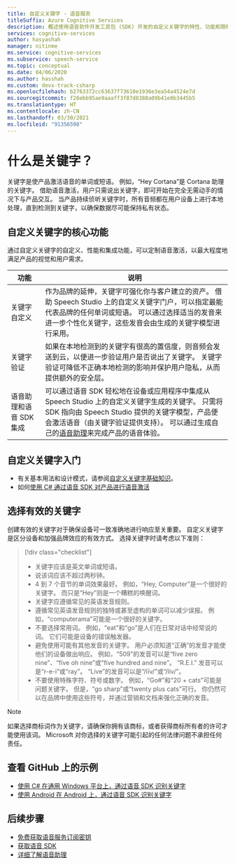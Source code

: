 ```yaml
---
title: 自定义关键字 - 语音服务
titleSuffix: Azure Cognitive Services
description: 概述使用语音软件开发工具包 (SDK) 开发的自定义关键字的特性、功能和限制。
services: cognitive-services
author: hasyashah
manager: nitinme
ms.service: cognitive-services
ms.subservice: speech-service
ms.topic: conceptual
ms.date: 04/06/2020
ms.author: hasshah
ms.custom: devx-track-csharp
ms.openlocfilehash: b2763372cc63637f73610e1936e3ea54a4524e7d
ms.sourcegitcommit: f28ebb95ae9aaaff3f87d8388a09b41e0b3445b5
ms.translationtype: HT
ms.contentlocale: zh-CN
ms.lasthandoff: 03/30/2021
ms.locfileid: "91356598"
---
```

# <a name="what-is-a-keyword"></a>什么是关键字？

关键字是使产品激活语音的单词或短语。 例如，“Hey Cortana”是 Cortana 助理的关键字。 借助语音激活，用户只需说出关键字，即可开始在完全无需动手的情况下与产品交互。 当产品持续侦听关键字时，所有音频都在用户设备上进行本地处理，直到检测到关键字，以确保数据尽可能保持私有状态。

## <a name="core-features-of-custom-keyword"></a>自定义关键字的核心功能

通过自定义关键字的自定义、性能和集成功能，可以定制语音激活，以最大程度地满足产品的视觉和用户需求。

| 功能 | 说明 |
|----------|----------|
| 关键字自定义 | 作为品牌的延伸，关键字可强化你与客户建立的资产。 借助 Speech Studio 上的自定义关键字门户，可以指定最能代表品牌的任何单词或短语。 可以通过选择适当的发音来进一步个性化关键字，这些发音会由生成的关键字模型进行采用。
| 关键字验证 | 如果在本地检测到的关键字有很高的置信度，则音频会发送到云，以便进一步验证用户是否说出了关键字。 关键字验证可降低不正确本地检测的影响并保护用户隐私，从而提供额外的安全层。
| 语音助理和语音 SDK 集成 | 可以通过语音 SDK 轻松地在设备或应用程序中集成从 Speech Studio 上的自定义关键字生成的关键字。 只需将 SDK 指向由 Speech Studio 提供的关键字模型，产品便会激活语音（由关键字验证提供支持）。 可以通过生成自己的[语音助理](voice-assistants.md)来完成产品的语音体验。

## <a name="get-started-with-custom-keywords"></a>自定义关键字入门

* 有关基本用法和设计模式，请参阅[自定义关键字基础知识](custom-keyword-basics.md)。
* 如何[使用 C# 通过语音 SDK 对产品进行语音激活](tutorial-voice-enable-your-bot-speech-sdk.md)

## <a name="choose-an-effective-keyword"></a>选择有效的关键字

创建有效的关键字对于确保设备可一致准确地进行响应至关重要。 自定义关键字是区分设备和加强品牌效应的有效方式。 选择关键字时请考虑以下准则：

> [!div class="checklist"]
> * 关键字应该是英文单词或短语。
> * 说该词应该不超过两秒钟。
> * 4 到 7 个音节的单词效果最好。 例如，“Hey, Computer”是一个很好的关键字。 而只是“Hey”则是一个糟糕的唤醒词。
> * 关键字应遵循常见的英语发音规则。
> * 遵循常见英语发音规则的独特或甚至虚构的单词可以减少误报。 例如，“computerama”可能是一个很好的关键字。
> * 不要选择常用词。 例如，“eat”和“go”是人们在日常对话中经常说的词。 它们可能是设备的错误触发器。
> * 避免使用可能有其他发音的关键字。 用户必须知道“正确”的发音才能使他们的设备做出响应。 例如，“509”的发音可以是“five zero nine”、“five oh nine”或“five hundred and nine”。 “R.E.I.” 发音可以是“r-e-i”或“ray”。 “Live”的发音可以是“/līv/”或“/liv/”。
> * 不要使用特殊字符、符号或数字。 例如，“Go#”和“20 + cats”可能是问题关键字。 但是，“go sharp”或“twenty plus cats”可行。 你仍然可以在品牌中使用这些符号，并通过营销和文档来强化正确的发音。

> [!NOTE]
> 如果选择商标词作为关键字，请确保你拥有该商标，或者获得商标所有者的许可才能使用该词。 Microsoft 对你选择的关键字可能引起的任何法律问题不承担任何责任。

## <a name="see-samples-on-github"></a>查看 GitHub 上的示例

* [使用 C# 在通用 Windows 平台上，通过语音 SDK 识别关键字](https://github.com/Azure-Samples/cognitive-services-speech-sdk/tree/master/quickstart/csharp/uwp/keyword-recognizer)
* [使用 Android 在 Android 上，通过语音 SDK 识别关键字](https://github.com/Azure-Samples/cognitive-services-speech-sdk/tree/master/quickstart/java/android/keyword-recognizer)

## <a name="next-steps"></a>后续步骤

* [免费获取语音服务订阅密钥](overview.md#try-the-speech-service-for-free)
* [获取语音 SDK](speech-sdk.md)
* [详细了解语音助理](voice-assistants.md)
